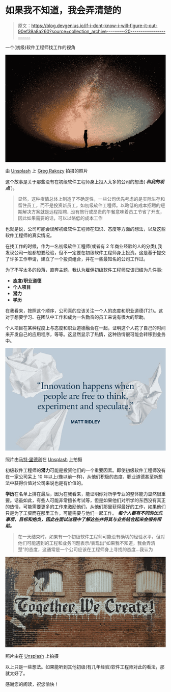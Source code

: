 # 如果我不知道，我会弄清楚的

> 原文：<https://blog.devgenius.io/if-i-dont-know-i-will-figure-it-out-90ef39a8a260?source=collection_archive---------20----------------------->

一个(初级)软件工程师找工作的视角

![](img/d093dbd90ca75988b6f7806f87436609.png)

由 [Unsplash](https://unsplash.com/) 上 [Greg Rakozy](https://unsplash.com/@grakozy) 拍摄的照片

这个故事是关于那些没有在初级软件工程师身上投入太多的公司的想法( ***和我的观点*** )。

> 显然，这种疫情总体上制造了不确定性，一些公司优先考虑的是实际生存和留住员工，而不是投资新员工，如初级软件工程师。以略低的成本招聘的短期解决方案就是远程招聘…没有旅行或昂贵的午餐意味着员工节省了开支，因此如果需要的话，可以以略低的成本工作

也就是说，公司可能会误解初级软件工程师在知识、态度等方面的想法，以及这些软件工程师的真实情况。

在找工作的时候，作为一名初级软件工程师(或者有 2 年商业经验的人的分类),我发现公司一般都想要经验，但不一定要在初级软件工程师身上投资。这是基于提交了许多工作申请，建立了一个投资组合，并在一些最知名的公司工作过。

为了不写太多的段落，直奔主题，我认为雇佣初级软件工程师应该归结为几件事:

*   **态度/职业道德**
*   **个人项目**
*   **潜力**
*   **学历**

在我看来，按照这个顺序，公司真的应该关注一个人的态度和职业道德(T21)。这对于想要学习、在团队中工作和成为一名勤奋的员工来说有很大的帮助。

个人项目在某种程度上与态度和职业道德融合在一起，证明这个人花了自己的时间来开发自己的应用程序，等等。这显然显示了热情，这种热情很可能会转移到业务中。

![](img/0a5c01a044090672733b02b5ced8bdeb.png)

照片由[马特·里德利](https://unsplash.com/@mattwridley)在 [Unsplash](https://unsplash.com/) 上拍摄

初级软件工程师的**潜力**可能是投资他们的一个重要因素。即使初级软件工程师没有在一家公司呆上 10 年以上(像以前一样)，从他们积极的态度、职业道德甚至新想法中获得价值对公司来说也是有价值的。

**学历**在名单上排在最后，因为在我看来，能证明你对所学专业的整体能力显然很重要。话虽如此，有些人可能非常擅长考试等，但是如果他们对所学的东西没有真正的热情，可能需要更多的工作来激励他们，从他们那里获得最好的工作，如果他们只是为了工资而在那里工作，可能需要与他们一起工作。 ***每个人都有不同的优先事项、目标和抱负，因此在面试过程中了解这些并将其与业务结合起来会很有帮助。***

> 在一天结束时，如果有一个初级软件工程师可能没有确切的经验水平，但对他们可能遇到的工程和业务问题表示/表现出“如果我不知道，我会弄清楚”的态度，这通常是一个公司应该在工程师身上寻找的态度…我认为

![](img/e9b6ed45630c3790a677d059df507b66.png)

照片由在 [Unsplash](https://unsplash.com/) 上拍摄

以上只是一些想法。如果能听到其他初级(有几年经验)软件工程师对此的看法，那就太好了。

感谢您的阅读，祝您愉快！